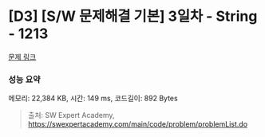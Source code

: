 # [D3] [S/W 문제해결 기본] 3일차 - String - 1213 

[문제 링크](https://swexpertacademy.com/main/code/problem/problemDetail.do?contestProbId=AV14P0c6AAUCFAYi) 

### 성능 요약

메모리: 22,384 KB, 시간: 149 ms, 코드길이: 892 Bytes



> 출처: SW Expert Academy, https://swexpertacademy.com/main/code/problem/problemList.do